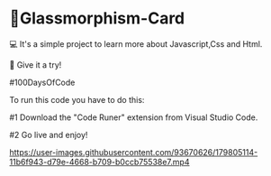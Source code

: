 # 🤘Glassmorphism-Card

💻 It's a simple project to learn more about Javascript,Css and Html.

👊 Give it a try!

#100DaysOfCode

To run this code you have to do this:

#1 Download the "Code Runer" extension from Visual Studio Code.

#2 Go live and enjoy!



https://user-images.githubusercontent.com/93670626/179805114-11b6f943-d79e-4668-b709-b0ccb75538e7.mp4

